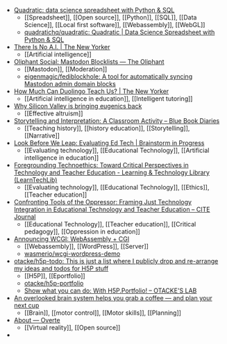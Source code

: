 - [Quadratic: data science spreadsheet with Python & SQL](https://www.quadratichq.com/)
	- [[Spreadsheet]], [[Open source]], [[Python]], [[SQL]], [[Data Science]], [[Local first software]], [[Webassembly]], [[WebGL]]
	- [quadratichq/quadratic: Quadratic | Data Science Spreadsheet with Python & SQL](https://github.com/quadratichq/quadratic/)
- [There Is No A.I. | The New Yorker](https://www.newyorker.com/science/annals-of-artificial-intelligence/there-is-no-ai)
	- [[Artificial intelligence]]
- [Oliphant Social: Mastodon Blocklists — The Oliphant](https://writer.oliphant.social/oliphant/the-oliphant-social-blocklist)
	- [[Mastodon]], [[Moderation]]
	- [eigenmagic/fediblockhole: A tool for automatically syncing Mastodon admin domain blocks](https://github.com/eigenmagic/fediblockhole)
- [How Much Can Duolingo Teach Us? | The New Yorker](https://www.newyorker.com/magazine/2023/04/24/how-much-can-duolingo-teach-us?currentPage=all)
	- [[Artificial intelligence in education]], [[Intelligent tutoring]]
- [Why Silicon Valley is bringing eugenics back](https://www.disconnect.blog/p/why-silicon-valley-is-bringing-eugenics)
	- [[Effective altruism]]
- [Storytelling and Interpretation: A Classroom Activity – Blue Book Diaries](https://bluebook.life/2023/04/22/storytelling-and-interpretation-a-classroom-activity/)
	- [[Teaching history]], [[history education]], [[Storytelling]], [[Narrative]]
- [Look Before We Leap: Evaluating Ed Tech | Brainstorm in Progress](https://geoffcain.com/blog/look-before-we-leap-evaluating-ed-tech/)
	- [[Evaluating technology]], [[Educational Technology]], [[Artificial intelligence in education]]
- [Foregrounding Technoethics: Toward Critical Perspectives in Technology and Teacher Education - Learning & Technology Library (LearnTechLib)](https://www.learntechlib.org/p/208235/)
	- [[Evaluating technology]], [[Educational Technology]], [[Ethics]], [[Teacher education]]
- [Confronting Tools of the Oppressor: Framing Just Technology Integration in Educational Technology and Teacher Education – CITE Journal](https://citejournal.org/volume-22/issue-4-22/current-practice/confronting-tools-of-the-oppressor-framing-just-technology-integration-in-educational-technology-and-teacher-education/)
	- [[Educational Technology]], [[Teacher education]], [[Critical pedagogy]], [[Oppression in education]]
- [Announcing WCGI: WebAssembly + CGI](https://wasmer.io/posts/announcing-wcgi)
	- [[Webassembly]], [[WordPress]], [[Server]]
	- [wasmerio/wcgi-wordpress-demo](https://github.com/wasmerio/wcgi-wordpress-demo)
- [otacke/h5p-todo: This is just a list where I publicly drop and re-arrange my ideas and todos for H5P stuff](https://github.com/otacke/h5p-todo)
	- [[H5P]], [[Eportfolio]]
	- [otacke/h5p-portfolio](https://github.com/otacke/h5p-portfolio)
	- [Show what you can do: With H5P.Portfolio! – OTACKE'S LAB](https://www.olivertacke.de/labs/2022/10/25/show-what-you-can-do-with-h5p-portfolio/#chapter=0a4802e4-f9c0-4945-850e-d71193b38594&h5pPortfolioId=133)
- [An overlooked brain system helps you grab a coffee — and plan your next cup](https://text.npr.org/1171004199)
	- [[Brain]], [[motor control]], [[Motor skills]], [[Planning]]
- [About — Overte](https://overte.org/)
	- [[Virtual reality]], [[Open source]]
-